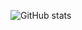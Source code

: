 ![GitHub stats](https://github-readme-stats.vercel.app/api?username=onionloop&show_icons=true&theme=tokyonight&hide=contribs,prs)

